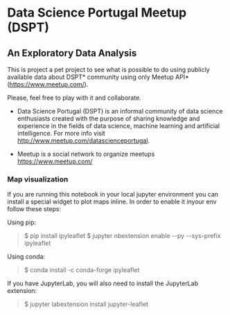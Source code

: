 # Data Science Portugal Meetup (DSPT) 

## An Exploratory Data Analysis

This is project a pet project to see what is possible to do using publicly available data about DSPT* community using only Meetup API* (https://www.meetup.com/).

Please, feel free to play with it and collaborate.

* Data Science Portugal (DSPT) is an informal community of data science enthusiasts created with the purpose of sharing knowledge and experience in the fields of data science, machine learning and artificial intelligence. For more info visit http://www.meetup.com/datascienceportugal.

* Meetup is a social network to organize meetups https://www.meetup.com/ 

### Map visualization

If you are running this notebook in your local jupyter environment you can install a special widget to plot maps inline.
In order to enable it inyour env follow these steps:

Using pip:

> $ pip install ipyleaflet
> $ jupyter nbextension enable --py --sys-prefix ipyleaflet

Using conda:

> $ conda install -c conda-forge ipyleaflet

If you have JupyterLab, you will also need to install the JupyterLab extension:

> $ jupyter labextension install jupyter-leaflet
